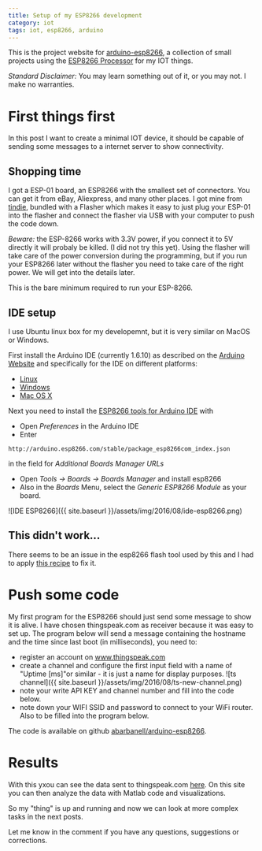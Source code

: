 ```yaml
---
title: Setup of my ESP8266 development
category: iot
tags: iot, esp8266, arduino
---
```


This is the project website for
[arduino-esp8266](https://github.com/abarbanell/arduino-esp8266),
a collection of small projects using the [ESP8266
Processor](http://www.esp8266.com/) for my IOT things.

*Standard Disclaimer:* You may learn something out of it, or you
may not. I make no warranties.

# First things first

In this post I want to create a minimal IOT device, it should be
capable of sending some messages to a internet server to show
connectivity.

## Shopping time

I got a ESP-01 board, an ESP8266 with the smallest set of connectors.
You can get it from eBay, Aliexpress, and many other places.
I got mine from
[tindie](https://www.tindie.com/products/AprilBrother/esp8266-flasher-rev2/),
bundled with a Flasher which makes it
easy to just plug your ESP-01 into the flasher and connect the
flasher via USB with your computer to push the code down.

*Beware:* the ESP-8266 works with 3.3V power, if you connect it to
5V directly it will probaly be killed. (I did not try this yet).
Using the flasher will take care of the power conversion during the
programming, but if you run your ESP8266 later without the flasher you need to take
care of the right power. We will get into the details later.

This is the bare minimum required to run your ESP-8266.

## IDE setup

I use  Ubuntu linux box for my developemnt, but it is very similar on MacOS or Windows.

First install the Arduino IDE (currently 1.6.10) as described on the [Arduino
Website](https://www.arduino.cc/en/Guide/HomePage) and specifically
for the IDE on different platforms:

- [Linux](https://www.arduino.cc/en/Guide/Linux)
- [Windows](https://www.arduino.cc/en/Guide/Windows)
- [Mac OS X](https://www.arduino.cc/en/Guide/MacOSX)

Next you need to install the [ESP8266 tools for Arduino IDE](https://github.com/esp8266/Arduino) with 

- Open *Preferences* in the Arduino IDE
- Enter 
```
http://arduino.esp8266.com/stable/package_esp8266com_index.json
```
in the field for *Additional Boards Manager URLs*
- Open *Tools -> Boards -> Boards Manager* and install esp8266 
- Also in the *Boards* Menu, select the *Generic ESP8266 Module* as your board.

![IDE ESP8266]({{ site.baseurl }}/assets/img/2016/08/ide-esp8266.png)

## This didn't work...

There seems to be an issue in the esp8266 flash tool used by this and
I had to apply
[this recipe](http://arduino.stackexchange.com/questions/20219/upload-with-esptool-fails-with-espcomm-send-command-cant-receive-slip-payload) to fix it.

# Push some code

My first program for the ESP8266 should just send some message to
show it is alive. I have chosen thingspeak.com as receiver because
it was easy to set up. The program below will send a message containing
the hostname and the time since last boot (in milliseconds), you
need to:

- register an account on www.thingspeak.com
- create a channel and configure the first input field with a name
of "Uptime [ms]"or similar - it is just a name for display purposes.
![ts channel]({{ site.baseurl }}/assets/img/2016/08/ts-new-channel.png)
- note your write API KEY and channel number and fill into the code below.
- note down your WIFI SSID and password to connect to your WiFi
router. Also to be filled into the program below.

The code is available on github [abarbanell/arduino-esp8266](https://github.com/abarbanell/arduino-esp8266/blob/master/sketch_uptime_thingspeak/sketch_uptime_thingspeak.ino).

# Results

With this yxou can see the data sent to thingspeak.com
[here](https://thingspeak.com/channels/145240). On this site you can
then analyze the data with Matlab code and visualizations.

So my "thing" is up and running and now we can look at more complex tasks
in the next posts.

Let me know in the comment if you have any questions, suggestions or
corrections.


